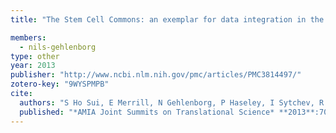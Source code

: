 ```yaml
---
title: "The Stem Cell Commons: an exemplar for data integration in the biomedical domain driven by the ISA framework"

members:
  - nils-gehlenborg
type: other
year: 2013
publisher: "http://www.ncbi.nlm.nih.gov/pmc/articles/PMC3814497/"
zotero-key: "9WYSPMPB"
cite:
  authors: "S Ho Sui, E Merrill, N Gehlenborg, P Haseley, I Sytchev, R Park, P Rocca-Serra, S Corlosquet, A Gonzalez-Beltran, E Maguire, O Hofmann, PJ Park, S Das, SA Sansone, W Hide"
  published: "*AMIA Joint Summits on Translational Science* **2013**:70"
---
```

